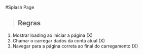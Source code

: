 #Splash Page

>## Regras
1. Mostrar loading ao iniciar a página (X)
2. Chamar o carregar dados da conta atual (X)
3. Navegar para a página correta ao final do carregamento (X)